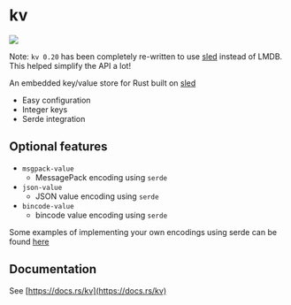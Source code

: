 # kv

<a href="https://crates.io/crates/kv">
    <img src="https://img.shields.io/crates/v/kv.svg">
</a>

Note: `kv 0.20` has been completely re-written to use [sled](https://docs.rs/sled) instead of LMDB. This helped simplify the API a lot!

An embedded key/value store for Rust built on [sled](https://docs.rs/sled)

- Easy configuration
- Integer keys
- Serde integration

## Optional features

* `msgpack-value`
    - MessagePack encoding using `serde`
* `json-value`
    - JSON value encoding using `serde`
* `bincode-value`
    - bincode value encoding using `serde`

Some examples of implementing your own encodings using serde can be found [here](https://github.com/asonix/kv-testing)

## Documentation

See [https://docs.rs/kv](https://docs.rs/kv)

